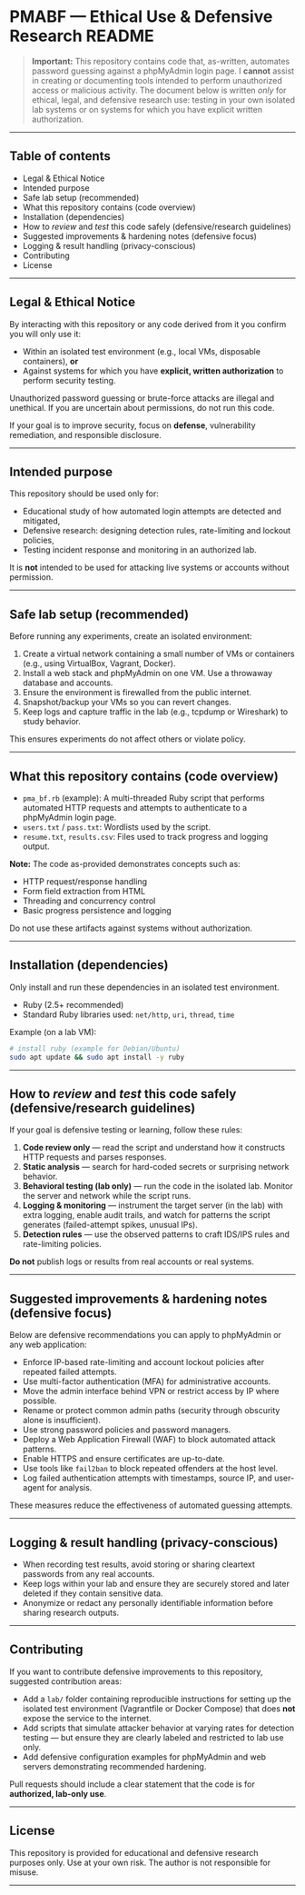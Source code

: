 # PMABF — Ethical Use & Defensive Research README

> **Important:** This repository contains code that, as-written, automates password guessing against a phpMyAdmin login page. I **cannot** assist in creating or documenting tools intended to perform unauthorized access or malicious activity. The document below is written *only* for ethical, legal, and defensive research use: testing in your own isolated lab systems or on systems for which you have explicit written authorization.

---

## Table of contents

* Legal & Ethical Notice
* Intended purpose
* Safe lab setup (recommended)
* What this repository contains (code overview)
* Installation (dependencies)
* How to *review* and *test* this code safely (defensive/research guidelines)
* Suggested improvements & hardening notes (defensive focus)
* Logging & result handling (privacy-conscious)
* Contributing
* License

---

## Legal & Ethical Notice

By interacting with this repository or any code derived from it you confirm you will only use it:

* Within an isolated test environment (e.g., local VMs, disposable containers), **or**
* Against systems for which you have **explicit, written authorization** to perform security testing.

Unauthorized password guessing or brute-force attacks are illegal and unethical. If you are uncertain about permissions, do not run this code.

If your goal is to improve security, focus on **defense**, vulnerability remediation, and responsible disclosure.

---

## Intended purpose

This repository should be used only for:

* Educational study of how automated login attempts are detected and mitigated,
* Defensive research: designing detection rules, rate-limiting and lockout policies,
* Testing incident response and monitoring in an authorized lab.

It is **not** intended to be used for attacking live systems or accounts without permission.

---

## Safe lab setup (recommended)

Before running any experiments, create an isolated environment:

1. Create a virtual network containing a small number of VMs or containers (e.g., using VirtualBox, Vagrant, Docker).
2. Install a web stack and phpMyAdmin on one VM. Use a throwaway database and accounts.
3. Ensure the environment is firewalled from the public internet.
4. Snapshot/backup your VMs so you can revert changes.
5. Keep logs and capture traffic in the lab (e.g., tcpdump or Wireshark) to study behavior.

This ensures experiments do not affect others or violate policy.

---

## What this repository contains (code overview)

* `pma_bf.rb` (example): A multi-threaded Ruby script that performs automated HTTP requests and attempts to authenticate to a phpMyAdmin login page.
* `users.txt` / `pass.txt`: Wordlists used by the script.
* `resume.txt`, `results.csv`: Files used to track progress and logging output.

**Note:** The code as-provided demonstrates concepts such as:

* HTTP request/response handling
* Form field extraction from HTML
* Threading and concurrency control
* Basic progress persistence and logging

Do not use these artifacts against systems without authorization.

---

## Installation (dependencies)

Only install and run these dependencies in an isolated test environment.

* Ruby (2.5+ recommended)
* Standard Ruby libraries used: `net/http`, `uri`, `thread`, `time`

Example (on a lab VM):

```bash
# install ruby (example for Debian/Ubuntu)
sudo apt update && sudo apt install -y ruby
```

---

## How to *review* and *test* this code safely (defensive/research guidelines)

If your goal is defensive testing or learning, follow these rules:

1. **Code review only** — read the script and understand how it constructs HTTP requests and parses responses.
2. **Static analysis** — search for hard-coded secrets or surprising network behavior.
3. **Behavioral testing (lab only)** — run the code in the isolated lab. Monitor the server and network while the script runs.
4. **Logging & monitoring** — instrument the target server (in the lab) with extra logging, enable audit trails, and watch for patterns the script generates (failed-attempt spikes, unusual IPs).
5. **Detection rules** — use the observed patterns to craft IDS/IPS rules and rate-limiting policies.

**Do not** publish logs or results from real accounts or real systems.

---

## Suggested improvements & hardening notes (defensive focus)

Below are defensive recommendations you can apply to phpMyAdmin or any web application:

* Enforce IP-based rate-limiting and account lockout policies after repeated failed attempts.
* Use multi-factor authentication (MFA) for administrative accounts.
* Move the admin interface behind VPN or restrict access by IP where possible.
* Rename or protect common admin paths (security through obscurity alone is insufficient).
* Use strong password policies and password managers.
* Deploy a Web Application Firewall (WAF) to block automated attack patterns.
* Enable HTTPS and ensure certificates are up-to-date.
* Use tools like `fail2ban` to block repeated offenders at the host level.
* Log failed authentication attempts with timestamps, source IP, and user-agent for analysis.

These measures reduce the effectiveness of automated guessing attempts.

---

## Logging & result handling (privacy-conscious)

* When recording test results, avoid storing or sharing cleartext passwords from any real accounts.
* Keep logs within your lab and ensure they are securely stored and later deleted if they contain sensitive data.
* Anonymize or redact any personally identifiable information before sharing research outputs.

---

## Contributing

If you want to contribute defensive improvements to this repository, suggested contribution areas:

* Add a `lab/` folder containing reproducible instructions for setting up the isolated test environment (Vagrantfile or Docker Compose) that does **not** expose the service to the internet.
* Add scripts that simulate attacker behavior at varying rates for detection testing — but ensure they are clearly labeled and restricted to lab use only.
* Add defensive configuration examples for phpMyAdmin and web servers demonstrating recommended hardening.

Pull requests should include a clear statement that the code is for **authorized, lab-only use**.

---

## License

This repository is provided for educational and defensive research purposes only. Use at your own risk. The author is not responsible for misuse.

---
